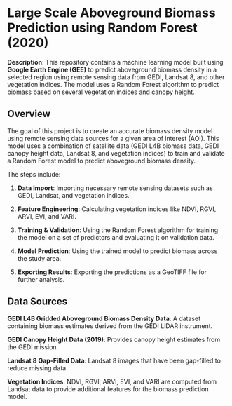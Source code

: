 # Large Scale Aboveground Biomass Prediction using Random Forest (2020)

**Description**: This repository contains a machine learning model built using **Google Earth Engine (GEE)** to predict aboveground biomass density in a selected region using remote sensing data from GEDI, Landsat 8, and other vegetation indices. The model uses a Random Forest algorithm to predict biomass based on several vegetation indices and canopy height.

## Overview 

The goal of this project is to create an accurate biomass density model using remote sensing data sources for a given area of interest (AOI). This model uses a combination of satellite data (GEDI L4B biomass data, GEDI canopy height data, Landsat 8, and vegetation indices) to train and validate a Random Forest model to predict aboveground biomass density.

The steps include:

1. **Data Import**: Importing necessary remote sensing datasets such as GEDI, Landsat, and vegetation indices.

2. **Feature Engineering**: Calculating vegetation indices like NDVI, RGVI, ARVI, EVI, and VARI.

3. **Training & Validation**: Using the Random Forest algorithm for training the model on a set of predictors and evaluating it on validation data.

4. **Model Prediction**: Using the trained model to predict biomass across the study area.

5. **Exporting Results**: Exporting the predictions as a GeoTIFF file for further analysis.



## Data Sources

**GEDI L4B Gridded Aboveground Biomass Density Data**: A dataset containing biomass estimates derived from the GEDI LiDAR instrument.

**GEDI Canopy Height Data (2019)**: Provides canopy height estimates from the GEDI mission.

**Landsat 8 Gap-Filled Data**: Landsat 8 images that have been gap-filled to reduce missing data.

**Vegetation Indices**: NDVI, RGVI, ARVI, EVI, and VARI are computed from Landsat data to provide additional features for the biomass prediction model.


